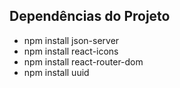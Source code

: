## Dependências do Projeto

- npm install json-server 
- npm install react-icons 
- npm install react-router-dom 
- npm install uuid